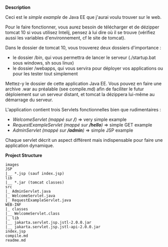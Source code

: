 **Description**

Ceci est le *simple example* de Java EE que j'aurai voulu trouver sur le web.

Pour le faire fonctionner, vous aurez besoin de télécharger et de dézipper tomcat 10
si vous utilisez Intelij, pensez à lui dire où il se trouve (vérifiez aussi les variables d'environnement, cf le site de tomcat).

Dans le dossier de tomcat 10, vous trouverez deux dossiers d'importance :

* le dossier /bin, qui vous permettra de lancer le serveur (./startup.bat sous windows, sh sous linux)
* le dossier /webapps, qui vous servira pour déployer vos applications ou pour les tester tout simplement

Mettez-y le dossier de cette application Java EE. Vous pouvez en faire une archive .war au préalable (see compile.md) afin
de faciliter le futur déploiement sur un serveur distant, et tomcat la dézippera lui-même au démarrage du serveur.

L'application contient trois Servlets fonctionnelles bien que rudimentaires : 

+ *WelcomeServlet (mappé sur **/**)*   => very simple example
+ *RequestExampleServlet (mappé sur **/hello**)* => simple GET example
+ *AdminServlet (mappé sur **/admin**)* => simple JSP example

Chaque servlet décrit un aspect différent mais indispensable pour faire une application dynamique.

**Project Structure**

```
images
JSP
|__ *.jsp (sauf index.jsp)
lib
|__ *.jar (tomcat classes)
src
|_ AdminServlet.java
|_ WelcomeServlet.java
|_ RequestExampleServlet.java
WEB-INF
|_ classes
|__ WelcomeServlet.class
|_ lib
|__ jakarta.servlet.jsp.jstl-2.0.0.jar
|__ jakarta.servlet.jsp.jstl-api-2.0.0.jar
index.jsp
compile.md
readme.md
```
